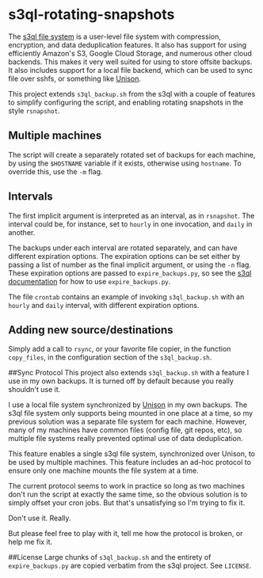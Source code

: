 s3ql-rotating-snapshots
====================

The [s3ql file system](https://bitbucket.org/nikratio/s3ql/wiki/Home) is
a user-level file system with compression, encryption, and data
deduplication features. It also has support for using efficiently
Amazon's S3, Google Cloud Storage, and numerous other cloud backends.
This makes it very well suited for using to store offsite backups. It
also includes support for a local file backend, which can be used to
sync file over sshfs, or something like
[Unison](https://en.wikipedia.org/wiki/Unison_(file_synchronizer)).

This project extends `s3ql_backup.sh` from the s3ql with a couple of
features to simplify configuring the script, and enabling rotating
snapshots in the style `rsnapshot`.

## Multiple machines
The script will create a separately rotated set of backups for each
machine, by using the `$HOSTNAME` variable if it exists, otherwise using
`hostname`. To override this, use the `-m` flag.

## Intervals
The first implicit argument is interpreted as an interval, as in
`rsnapshot`.  The interval could be, for instance, set to `hourly` in
one invocation, and `daily` in another.

The backups under each interval are rotated separately, and can have
different expiration options. The expiration options can be set either
by passing a list of number as the final implicit argument, or using the
`-n` flag. These expiration options are passed to `expire_backups.py`, so
see the [s3ql documentation](http://www.rath.org/s3ql-docs/contrib.html)
for how to use `expire_backups.py`.

The file `crontab` contains an example of invoking `s3ql_backup.sh` with
an `hourly` and `daily` interval, with different expiration options.

## Adding new source/destinations
Simply add a call to `rsync`, or your favorite file copier, in the
function `copy_files`, in the configuration section of the
`s3ql_backup.sh`.

##Sync Protocol
This project also extends `s3ql_backup.sh` with a feature I use in my
own backups. It is turned off by default because you really shouldn't
use it.

I use a local file system synchronized by [Unison](https://en.wikipedia.org/wiki/Unison_(file_synchronizer)) in my own backups.
The s3ql file system only supports being mounted in one place at a time,
so my previous solution was a separate file system for each machine.
However, many of my machines have common files (config file, git repos,
etc), so multiple file systems really prevented optimal use of data
deduplication.

This feature enables a single s3ql file system, synchronized over
Unison, to be used by multiple machines. This feature includes an
ad-hoc protocol to ensure only one machine mounts the file system at a
time.

The current protocol seems to work in practice so long as two machines
don't run the script at exactly the same time, so the obvious solution
is to simply offset your cron jobs. But that's unsatisfying so I'm
trying to fix it.

Don't use it. Really.

But please feel free to play with it, tell me how the protocol is
broken, or help me fix it.

##License
Large chunks of `s3ql_backup.sh` and the entirety of `expire_backups.py`
are copied verbatim from the s3ql project. See `LICENSE`.
